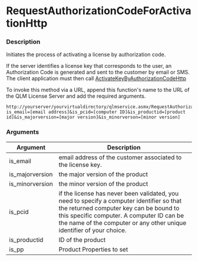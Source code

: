 # RequestAuthorizationCodeForActivationHttp

### Description

Initiates the process of activating a license by authorization code.

If the server identifies a license key that corresponds to the user, an Authorization Code is generated and sent to the customer by email or SMS. The client application must then call [ActivateKeyByAuthorizationCodeHttp](doc:activatekeybyauthorizationcodehttp)

To invoke this method via a URL, append this function's name to the URL of the QLM License Server and add the required arguments.

```http
http://yourserver/yourvirtualdirectory/qlmservice.asmx/RequestAuthorizationCodeForActivationHttp?is_email=[email address]&is_pcid=[computer ID]&is_productid=[product id]&is_majorversion=[major version]&is_minorverson=[minor version]
```

### Arguments

| Argument         | Description                                                                                                                                                                                                                                               |
| ---------------- | --------------------------------------------------------------------------------------------------------------------------------------------------------------------------------------------------------------------------------------------------------- |
| is\_email        | email address of the customer associated to the license key.                                                                                                                                                                                              |
| is\_majorversion | the major version of the product                                                                                                                                                                                                                          |
| is\_minorversion | the minor version of the product                                                                                                                                                                                                                          |
| is\_pcid         | if the license has never been validated, you need to specify a computer identifier so that the returned computer key can be bound to this specific computer. A computer ID can be the name of the computer or any other unique identifier of your choice. |
| is\_productid    | ID of the product                                                                                                                                                                                                                                         |
| is\_pp           | Product Properties to set                                                                                                                                                                                                                                 |
